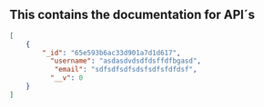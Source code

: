 ## This contains the documentation for API´s


```json
[
    {
        "_id": "65e593b6ac33d901a7d1d617",  
  	      "username": "asdasdvdsdfdsffdfbgasd",  
 	       "email": "sdfsdfsdfsdsfsdfsfdfdsf",  
  	      "__v": 0  
 	}
]
```
